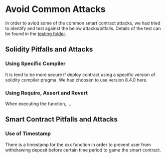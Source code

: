 # Avoid Common Attacks

In order to aviod some of the common smart contract attacks, we had tried to
identify and test against the below attacks/pitfalls. Details of the test can be
found in the [testing folder](./test/simplestorage.js).

## Solidity Pitfalls and Attacks

### Using Specific Compiler

It is tend to be more secure if deploy contract using a specific version of
solidity compiler pragma. We had choosen to use version 8.4.0 here.

### Using Require, Assert and Revert

When executing the function, ...

## Smart Contract Pitfalls and Attacks

### Use of Timestamp

There is a timestamp for the xxx function in order to prevent user from
withdrawing deposit before certain time period to game the smart contract.
